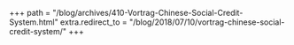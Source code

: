 +++
path = "/blog/archives/410-Vortrag-Chinese-Social-Credit-System.html"
extra.redirect_to = "/blog/2018/07/10/vortrag-chinese-social-credit-system/"
+++
